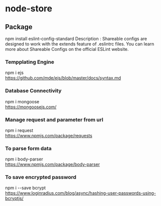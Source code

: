 # node-store

## Package
npm install eslint-config-standard
Description : Shareable configs are designed to work with the extends feature of .eslintrc files. You can learn more about Shareable Configs on the official ESLint website.

### Tempplating Engine 
  npm i ejs <br/>
  https://github.com/mde/ejs/blob/master/docs/syntax.md

###  Database Connectivity
  npm i mongoose <br/>
  https://mongoosejs.com/
  
### Manage request and parameter from url 
  npm i request <br/>
   https://www.npmjs.com/package/requests


### To parse form data
  npm i body-parser <br/>
  https://www.npmjs.com/package/body-parser
  
 ### To save encrypted password <br/>
  npm i --save bcrypt  <br/>
  https://www.loginradius.com/blog/async/hashing-user-passwords-using-bcryptjs/ <br/>



